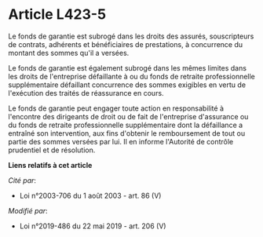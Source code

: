 # Article L423-5

Le fonds de garantie est subrogé dans les droits des assurés, souscripteurs de contrats, adhérents et bénéficiaires de
prestations, à concurrence du montant des sommes qu'il a versées.

Le fonds de garantie est également subrogé dans les mêmes limites dans les droits de l'entreprise défaillante à ou du fonds
de retraite professionnelle supplémentaire défaillant concurrence des sommes exigibles en vertu de l'exécution des traités de
réassurance en cours.

Le fonds de garantie peut engager toute action en responsabilité à l'encontre des dirigeants de droit ou de fait de
l'entreprise d'assurance ou du fonds de retraite professionnelle supplémentaire dont la défaillance a entraîné son
intervention, aux fins d'obtenir le remboursement de tout ou partie des sommes versées par lui. Il en informe l'Autorité de
contrôle prudentiel et de résolution.

**Liens relatifs à cet article**

_Cité par_:

  - Loi n°2003-706 du 1 août 2003 - art. 86 (V)

_Modifié par_:

  - Loi n°2019-486 du 22 mai 2019 - art. 206 (V)
